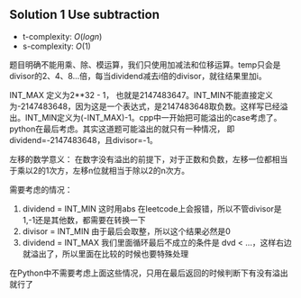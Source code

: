 ## Solution 1 Use subtraction

- t-complexity: $O(logn)$
- s-complexity: $O(1)$

题目明确不能用乘、除、模运算，我们只使用加减法和位移运算。temp只会是divisor的2、4、8...倍，每当dividend减去i倍的divisor，就往结果里加i。

INT_MAX 定义为2**32 - 1， 也就是2147483647。INT_MIN不能直接定义为-2147483648，因为这是一个表达式，是2147483648取负数。这样写已经溢出。INT_MIN定义为(-INT_MAX)-1。cpp中一开始把可能溢出的case考虑了。python在最后考虑。其实这道题可能溢出的就只有一种情况， 即dividend=-2147483648，且divisor=-1。


左移的数学意义：
在数字没有溢出的前提下，对于正数和负数，左移一位都相当于乘以2的1次方，左移n位就相当于除以2的n次方。

需要考虑的情况：

1. dividend = INT_MIN
  这时用abs 在leetcode上会报错，所以不管divisor是1,-1还是其他数，都需要在转换一下
2. divisor = INT_MIN
  由于最后会取整，所以这个结果必然是0
3. dividend = INT_MAX
  我们里面循环最后不成立的条件是 dvd < ...，这样右边就溢出了，所以里面在比较的时候也要特殊处理

在Python中不需要考虑上面这些情况，只用在最后返回的时候判断下有没有溢出就行了
